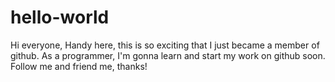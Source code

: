 # hello-world
Hi everyone,
Handy here, this is so exciting that I just became a member of github. As a programmer, I'm gonna learn and start my work on github soon. Follow me and friend me, thanks!
